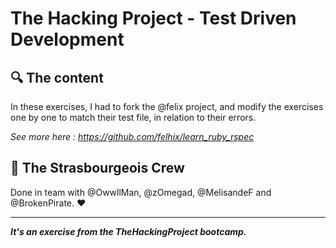 # The Hacking Project - Test Driven Development


## :mag: The content
In these exercises, I had to fork the @felix project, and modify the exercises one by one to match their test file, in relation to their errors.

*See more here : https://github.com/felhix/learn_ruby_rspec*


## :european_post_office: The Strasbourgeois Crew
Done in team with @OwwllMan, @zOmegad, @MelisandeF and @BrokenPirate. :heart:

<hr>

***It's an exercise from the TheHackingProject bootcamp.***
